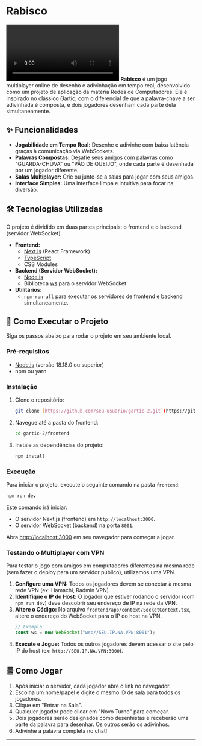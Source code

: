 # Rabisco

![Rabisco Gameplay](./frontend/public/github_ex.mp4) **Rabisco** é um jogo multiplayer online de desenho e adivinhação em tempo real, desenvolvido como um projeto de aplicação da matéria Redes de Computadores. Ele é inspirado no clássico Gartic, com o diferencial de que a palavra-chave a ser adivinhada é composta, e dois jogadores desenham cada parte dela simultaneamente.

## ✨ Funcionalidades

* **Jogabilidade em Tempo Real:** Desenhe e adivinhe com baixa latência graças à comunicação via WebSockets.
* **Palavras Compostas:** Desafie seus amigos com palavras como "GUARDA-CHUVA" ou "PÃO DE QUEIJO", onde cada parte é desenhada por um jogador diferente.
* **Salas Multiplayer:** Crie ou junte-se a salas para jogar com seus amigos.
* **Interface Simples:** Uma interface limpa e intuitiva para focar na diversão.

## 🛠️ Tecnologias Utilizadas

O projeto é dividido em duas partes principais: o frontend e o backend (servidor WebSocket).

* **Frontend:**
    * [Next.js](https://nextjs.org/) (React Framework)
    * [TypeScript](https://www.typescriptlang.org/)
    * CSS Modules
* **Backend (Servidor WebSocket):**
    * [Node.js](https://nodejs.org/)
    * Biblioteca [ws](https://github.com/websockets/ws) para o servidor WebSocket
* **Utilitários:**
    * `npm-run-all` para executar os servidores de frontend e backend simultaneamente.

## 🚀 Como Executar o Projeto

Siga os passos abaixo para rodar o projeto em seu ambiente local.

### Pré-requisitos

* [Node.js](https://nodejs.org/en/) (versão 18.18.0 ou superior)
* npm ou yarn

### Instalação

1.  Clone o repositório:
    ```bash
    git clone [https://github.com/seu-usuario/gartic-2.git](https://github.com/seu-usuario/gartic-2.git)
    ```

2.  Navegue até a pasta do frontend:
    ```bash
    cd gartic-2/frontend
    ```

3.  Instale as dependências do projeto:
    ```bash
    npm install
    ```

### Execução

Para iniciar o projeto, execute o seguinte comando na pasta `frontend`:

```bash
npm run dev
```

Este comando irá iniciar:
* O servidor Next.js (frontend) em `http://localhost:3000`.
* O servidor WebSocket (backend) na porta `8001`.

Abra [http://localhost:3000](http://localhost:3000) em seu navegador para começar a jogar.

### Testando o Multiplayer com VPN

Para testar o jogo com amigos em computadores diferentes na mesma rede (sem fazer o deploy para um servidor público), utilizamos uma VPN.

1.  **Configure uma VPN:** Todos os jogadores devem se conectar à mesma rede VPN (ex: Hamachi, Radmin VPN).
2.  **Identifique o IP do Host:** O jogador que estiver rodando o servidor (com `npm run dev`) deve descobrir seu endereço de IP na rede da VPN.
3.  **Altere o Código:** No arquivo `frontend/app/context/SocketContext.tsx`, altere o endereço do WebSocket para o IP do host na VPN.
    ```javascript
    // Exemplo
    const ws = new WebSocket("ws://SEU.IP.NA.VPN:8001");
    ```
4.  **Execute e Jogue:** Todos os outros jogadores devem acessar o site pelo IP do host (ex: `http://SEU.IP.NA.VPN:3000`).

## 룰 Como Jogar

1.  Após iniciar o servidor, cada jogador abre o link no navegador.
2.  Escolha um nome/papel e digite o mesmo ID de sala para todos os jogadores.
3.  Clique em "Entrar na Sala".
4.  Qualquer jogador pode clicar em "Novo Turno" para começar.
5.  Dois jogadores serão designados como desenhistas e receberão uma parte da palavra para desenhar. Os outros serão os adivinhos.
6.  Adivinhe a palavra completa no chat!

---
